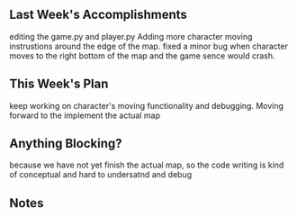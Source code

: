 ## Last Week's Accomplishments

editing the game.py and player.py
Adding more character moving instrustions around the edge of the map.
fixed a minor bug when character moves to the right bottom of the map and the game sence would crash.


## This Week's Plan

keep working on character's moving functionality and debugging.
Moving forward to the implement the actual map

## Anything Blocking?

because we have not yet finish the actual map, so the code writing is kind of conceptual and hard to undersatnd and debug

## Notes


